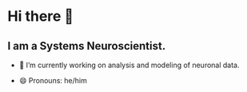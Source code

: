 # Hi there 👋
## I am a Systems Neuroscientist.

- 🔭 I’m currently working on analysis and modeling of neuronal data.

- 😄 Pronouns: he/him
